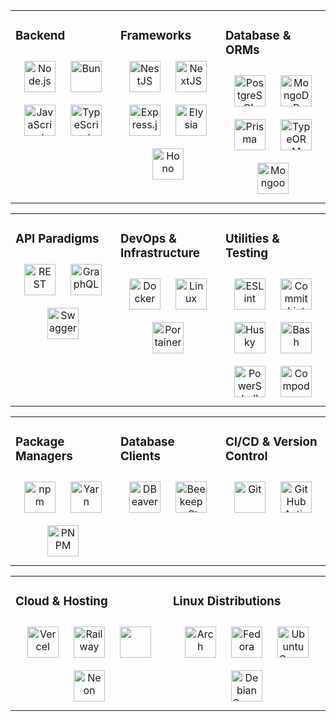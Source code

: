 <table width="100%">
  <tr>
    <td valign="top" width="33%">

### Backend
<div align="center">
    <a href="https://nodejs.org/" target="_blank"><img style="margin: 10px" src="https://profilinator.rishav.dev/skills-assets/nodejs-original-wordmark.svg" alt="Node.js" height="50" /></a>
    <a href="https://bun.sh/" target="_blank"><img style="margin: 10px" src="https://bun.sh/logo.svg" alt="Bun" height="50" /></a>
    <a href="https://www.javascript.com/" target="_blank"><img style="margin: 10px" src="https://profilinator.rishav.dev/skills-assets/javascript-original.svg" alt="JavaScript" height="50" /></a>
    <a href="https://www.typescriptlang.org/" target="_blank"><img style="margin: 10px" src="https://profilinator.rishav.dev/skills-assets/typescript-original.svg" alt="TypeScript" height="50" /></a>

</div>

</td>
<td valign="top" width="33%">

### Frameworks
<div align="center">
    <a href="https://nestjs.com/" target="_blank"><img style="margin: 10px" src="https://profilinator.rishav.dev/skills-assets/nestjs.svg" alt="NestJS" height="50" /></a>
    <a href="https://nextjs.org/" target="_blank"><img style="margin: 10px" src="https://profilinator.rishav.dev/skills-assets/nextjs.png" alt="NextJS" height="50" /></a>
    <a href="https://expressjs.com/" target="_blank"><img style="margin: 10px" src="https://profilinator.rishav.dev/skills-assets/express-original-wordmark.svg" alt="Express.js" height="50" /></a>
    <a href="https://elysiajs.com/" target="_blank"><img style="margin: 10px" src="https://elysiajs.com/assets/elysia.svg" alt="Elysia" height="50" /></a>
    <a href="https://hono.dev/" target="_blank"><img style="margin: 10px" src="https://upload.wikimedia.org/wikipedia/commons/6/60/Hono-logo.svg" alt="Hono" height="50" /></a>
</div>

</td>
<td valign="top" width="33%">

### Database & ORMs
<div align="center">
    <a href="https://www.postgresql.org/" target="_blank"><img style="margin: 10px" src="https://profilinator.rishav.dev/skills-assets/postgresql-original-wordmark.svg" alt="PostgreSQL" height="50" /></a>
    <a href="https://www.mongodb.com/" target="_blank"><img style="margin: 10px" src="https://profilinator.rishav.dev/skills-assets/mongodb-original-wordmark.svg" alt="MongoDB" height="50" /></a>
    <a href="https://www.prisma.io/" target="_blank"><img style="margin: 10px" src="https://profilinator.rishav.dev/skills-assets/prisma.png" alt="Prisma" height="50" /></a>
    <a href="https://typeorm.io/" target="_blank"><img style="margin: 10px" src="https://user-images.githubusercontent.com/30929568/112730670-de09a480-8f58-11eb-9875-0d9ebb87fbd6.png" alt="TypeORM" height="50" /></a>
    <a href="https://mongoosejs.com/" target="_blank"><img style="margin: 10px" src="https://media.licdn.com/dms/image/v2/D4D12AQEk8opKsyHhRQ/article-cover_image-shrink_720_1280/article-cover_image-shrink_720_1280/0/1693917399837?e=2147483647&v=beta&t=L_IQgiz-aKgF-m3L2lYQxNFCwIKvn09DwxghjuWIF-I" alt="Mongoose" height="50" /></a>
</div>

</tr>
</table>
<table width="100%">
  <tr>
    <td valign="top" width="33%">

### API Paradigms
<div align="center">
    <a href="https://restfulapi.net/" target="_blank"><img style="margin: 10px" src="https://media.lordicon.com/icons/wired/gradient/1330-rest-api.svg" alt="REST" height="50" /></a>
    <a href="https://graphql.org/" target="_blank"><img style="margin: 10px" src="https://upload.wikimedia.org/wikipedia/commons/thumb/1/17/GraphQL_Logo.svg/2048px-GraphQL_Logo.svg.png" alt="GraphQL" height="50" /></a>
    <a href="https://swagger.io/" target="_blank"><img style="margin: 10px" src="https://marketplace.atlassian.com/product-listing/files/c7cb9627-e384-4303-8af0-aa33ea639d65?fileType=image&mode=full-fit" alt="Swagger" height="50" /></a>
</div>
</td>

<td valign="top" width="33%">

### DevOps & Infrastructure
<div align="center">
    <a href="https://www.docker.com/" target="_blank"><img style="margin: 10px" src="https://profilinator.rishav.dev/skills-assets/docker-original-wordmark.svg" alt="Docker" height="50" /></a>
    <a href="https://www.linux.org/" target="_blank"><img style="margin: 10px" src="https://profilinator.rishav.dev/skills-assets/linux-original.svg" alt="Linux" height="50" /></a>
    <a href="https://www.portainer.io/" target="_blank"><img style="margin: 10px" src="https://res.cloudinary.com/canonical/image/fetch/f_auto,q_auto,fl_sanitize,c_fill,w_100,h_100/https://api.charmhub.io/api/v1/media/download/charm_cMu7M9K6a65FsKZvrLZOZwyQradwbs7E_icon_5cef79c2d18f67464f39c8f2cf2d7ebb815b0071f04d3ffbb94f49fddd3ab666.png" alt="Portainer" height="50" /></a>
</div>
</td>

<td valign="top" width="33%">

### Utilities & Testing
<div align="center">
    <a href="https://eslint.org/" target="_blank"><img style="margin: 10px" src="https://upload.wikimedia.org/wikipedia/commons/thumb/e/e3/ESLint_logo.svg/2328px-ESLint_logo.svg.png" alt="ESLint" height="50" /></a>
    <a href="https://commitlint.js.org/#/" target="_blank"><img style="margin: 10px" src="https://miro.medium.com/v2/resize:fit:360/1*RJLss2tdIVtihhBiSzw7VQ.png" alt="CommitLint" height="50" /></a>
    <a href="https://typicode.github.io/husky/" target="_blank"><img style="margin: 10px" src="https://www.gopablo.co/img/illustration.svg" alt="Husky" height="50" /></a>
    <a href="https://www.gnu.org/software/bash/" target="_blank"><img style="margin: 10px" src="https://profilinator.rishav.dev/skills-assets/gnu_bash-icon.svg" alt="Bash" height="50" /></a>
    <a href="https://docs.microsoft.com/en-us/powershell/" target="_blank"><img style="margin: 10px" src="https://profilinator.rishav.dev/skills-assets/powershell.png" alt="PowerShell" height="50" /></a>
        <a href="https://compodoc.app/" target="_blank"><img style="margin: 10px" src="https://avatars3.githubusercontent.com/u/23202313" alt="Compodoc" height="50" /></a>
</div>

</td>
</table>

<table width="100%">
  <tr>

<td valign="top" width="33%">

### Package Managers
<div align="center">
    <a href="https://www.npmjs.com/" target="_blank"><img style="margin: 10px" src="https://encrypted-tbn0.gstatic.com/images?q=tbn:ANd9GcToH3JTTwYl3EuHoPRvUT3c3wc7RvJAA-Y0Iw&s" alt="npm" height="50" /></a>
    <a href="https://yarnpkg.com/" target="_blank"><img style="margin: 10px" src="https://uxwing.com/wp-content/themes/uxwing/download/brands-and-social-media/yarn-package-manager-icon.png" alt="Yarn" height="50" /></a>
    <a href="https://pnpm.io/it/" target="_blank"><img style="margin: 10px" src="https://pnpm.io/it/img/pnpm-no-name-with-frame.svg" alt="PNPM" height="50" /></a>

</div>
</td>

<td valign="top" width="33%">

### Database Clients
<div align="center">
    <a href="https://dbeaver.io/" target="_blank"><img style="margin: 10px" src="https://dbeaver.io/wp-content/uploads/2015/09/beaver-head.png" alt="DBeaver" height="50" /></a>
    <a href="https://www.beekeeperstudio.io/" target="_blank"><img style="margin: 10px" src="https://www.beekeeperstudio.io/assets/img/logos/bk-logo-yellow-icon-c964a711bdf65aea45c437211468e08896ad7e5dd5fb4e7f9136e8e62868d5c4dcd9bfa63b94ca38914685d3da8d732ea0d73e39c161b01c6a9ee298de4ea374.svg" alt="BeekeeperStudio" height="50" /></a>
</div>
    <td valign="top" width="33%">

### CI/CD & Version Control
<div align="center">
    <a href="https://github.com/" target="_blank"><img style="margin: 10px" src="https://profilinator.rishav.dev/skills-assets/git-scm-icon.svg" alt="Git" height="50" /></a>
    <a href="https://github.com/features/actions" target="_blank"><img style="margin: 10px" src="https://avatars.githubusercontent.com/u/44036562?s=200&v=4" alt="GitHub Actions" height="50" /></a>
</div>

</td>
</tr>
</table>


<table width="100%">
  <tr>

<td valign="top" width="33%">

### Cloud & Hosting
<div align="center">
    <a href="https://vercel.com/" target="_blank"><img style="margin: 10px" src="https://static-00.iconduck.com/assets.00/vercel-icon-512x449-3422jidz.png" alt="Vercel" height="50" /></a>
    <a href="https://railway.app/" target="_blank">
    <img style="margin: 10px" src="https://railway.app/brand/logo-light.png" alt="Railway" height="50" /></a>
    <a href="https://www.heroku.com/" target="_blank"><img style="margin: 10px" src="https://www.vectorlogo.zone/logos/heroku/heroku-icon.svg" height="50" /></a>
    <a href="https://neon.tech/" target="_blank"><img style="margin: 10px" src="https://cdn.prod.website-files.com/625447c67b621ab49bb7e3e5/669fbc4778158e8606eb3e83_favicon%5B1%5D.png" alt="Neon" height="50" /></a>
</div>

</td>
<td valign="top" width="33%">

### Linux Distributions
<div align="center">
    <a href="https://archlinux.org/" target="_blank"><img style="margin: 10px" src="https://static-00.iconduck.com/assets.00/archlinux-icon-2048x2048-q7549ths.png" alt="Arch" height="50" /></a>
    <a href="https://getfedora.org/" target="_blank"><img style="margin: 10px" src="https://upload.wikimedia.org/wikipedia/commons/3/3f/Fedora_logo.svg" alt="Fedora" height="50" /></a>
    <a href="https://ubuntu.com/server" target="_blank"><img style="margin: 10px" src="https://assets.ubuntu.com/v1/29985a98-ubuntu-logo32.png" alt="Ubuntu Server" height="50" /></a>
    <a href="https://www.debian.org/" target="_blank"><img style="margin: 10px" src="https://static-00.iconduck.com/assets.00/debian-icon-412x512-0endfc13.png" alt="Debian Server" height="50" /></a>
</div>

</tr>
</table>
